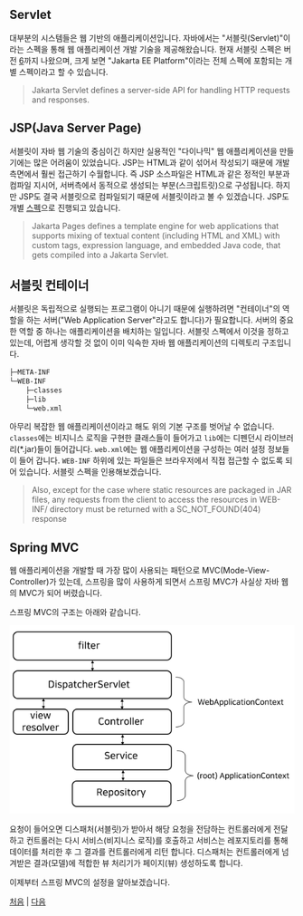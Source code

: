 ## Servlet
대부분의 시스템들은 웹 기반의 애플리케이션입니다. 자바에서는 "서블릿(Servlet)"이라는 스펙을 통해 웹 애플리케이션 개발 기술을 제공해왔습니다.
현재 서블릿 스펙은 버전 [6](https://jakarta.ee/specifications/servlet/6.0/)까지 나왔으며, 크게 보면 "Jakarta EE Platform"이라는 전체 스펙에 포함되는 개별 스펙이라고 할 수 있습니다.

>Jakarta Servlet defines a server-side API for handling HTTP requests and responses.

## JSP(Java Server Page) 
서블릿이 자바 웹 기술의 중심이긴 하지만 실용적인 "다이나믹" 웹 애플리케이션을 만들기에는 많은 어려움이 있었습니다. JSP는 HTML과 같이 섞어서 작성되기 때문에 개발 측면에서 훨씬 접근하기 수월합니다. 즉 JSP 소스파일은 HTML과 같은 정적인 부분과 컴파일 지시어, 서버측에서 동적으로 생성되는 부분(스크립트릿)으로 구성됩니다. 하지만 JSP도 결국 서블릿으로 컴파일되기 때문에 서블릿이라고 볼 수 있겠습니다. JSP도 개별 [스펙](https://jakarta.ee/specifications/pages/)으로 진행되고 있습니다.

>Jakarta Pages defines a template engine for web applications that supports mixing of textual content (including HTML and XML) with custom tags, expression language, and embedded Java code, that gets compiled into a Jakarta Servlet.

## 서블릿 컨테이너
서블릿은 독립적으로 실행되는 프로그램이 아니기 때문에 실행하려면 "컨테이너"의 역할을 하는 서버("Web Application Server"라고도 합니다)가 필요합니다. 서버의 중요한 역할 중 하나는 애플리케이션을 배치하는 일입니다. 서블릿 스펙에서 이것을 정하고 있는데, 어렵게 생각할 것 없이 이미 익숙한 자바 웹 애플리케이션의 디렉토리 구조입니다.

```
├─META-INF
└─WEB-INF
    ├─classes
    ├─lib
    └─web.xml
```
아무리 복잡한 웹 애플리케이션이라고 해도 위의 기본 구조를 벗어날 수 없습니다. `classes`에는 비지니스 로직을 구현한 클래스들이 들어가고 `lib`에는 디펜던시 라이브러리(*.jar)들이 들어갑니다. `web.xml`에는 웹 애플리케이션을 구성하는 여러 설정 정보들이 들어 갑니다. `WEB-INF` 하위에 있는 파일들은 브라우저에서 직접 접근할 수 없도록 되어 있습니다. 서블릿 스펙을 인용해보겠습니다.

>Also, except for the case where static resources are packaged in JAR files, any requests from the client to access the resources in WEB-INF/ directory must be returned with a SC_NOT_FOUND(404) response


## Spring MVC
웹 애플리케이션을 개발할 때 가장 많이 사용되는 패턴으로 MVC(Mode-View-Controller)가 있는데, 스프링을 많이 사용하게 되면서 스프링 MVC가 사실상 자바 웹의 MVC가 되어 버렸습니다. 

스프링 MVC의 구조는 아래와 같습니다.  

![fig05](../img/fig05.png)

요청이 들어오면 디스패처(서블릿)가 받아서 해당 요청을 전담하는 컨트롤러에게 전달하고 컨트롤러는 다시 서비스(비지니스 로직)를 호출하고 서비스는 레포지토리를 통해 데이터를 처리한 후 그 결과를 컨트롤러에게 리턴 합니다. 디스패처는 컨트롤러에게 넘겨받은 결과(모델)에 적합한 뷰 처리기가 페이지(뷰) 생성하도록 합니다.  

이제부터 스프링 MVC의 설정을 알아보겠습니다.

[처음](../README.md) | [다음](../02/README.md)
